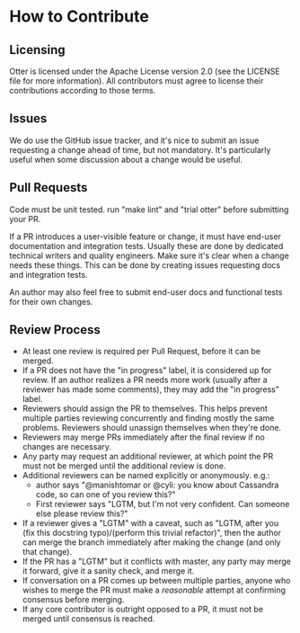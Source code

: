 # How to Contribute

## Licensing

Otter is licensed under the Apache License version 2.0 (see the LICENSE file
for more information). All contributors must agree to license their
contributions according to those terms.

## Issues

We do use the GitHub issue tracker, and it's nice to submit an issue requesting
a change ahead of time, but not mandatory. It's particularly useful when some
discussion about a change would be useful.

## Pull Requests

Code must be unit tested. run "make lint" and "trial otter" before submitting
your PR.

If a PR introduces a user-visible feature or change, it must have end-user
documentation and integration tests. Usually these are done by dedicated
technical writers and quality engineers. Make sure it's clear when a change
needs these things. This can be done by creating issues requesting docs and
integration tests.

An author may also feel free to submit end-user docs and functional tests for
their own changes.

## Review Process

- At least one review is required per Pull Request, before it can be merged.
- If a PR does not have the "in progress" label, it is considered up for
  review. If an author realizes a PR needs more work (usually after a reviewer
  has made some comments), they may add the "in progress" label.
- Reviewers should assign the PR to themselves. This helps prevent multiple
  parties reviewing concurrently and finding mostly the same
  problems. Reviewers should unassign themselves when they're done.
- Reviewers may merge PRs immediately after the final review if no changes are
  necessary.
- Any party may request an additional reviewer, at which point the PR must not
  be merged until the additional review is done.
- Additional reviewers can be named explicitly or anonymously. e.g.:
  - author says "@manishtomar or @cyli: you know about Cassandra code, so can
    one of you review this?"
  - First reviewer says "LGTM, but I'm not very confident. Can someone else
    please review this?"
- If a reviewer gives a "LGTM" with a caveat, such as "LGTM, after you (fix
  this docstring typo)/(perform this trivial refactor)", then the author can
  merge the branch immediately after making the change (and only that change).
- If the PR has a "LGTM" but it conflicts with master, any party may merge
  it forward, give it a sanity check, and merge it.
- If conversation on a PR comes up between multiple parties, anyone who wishes
  to merge the PR must make a *reasonable* attempt at confirming consensus
  before merging.
- If any core contributor is outright opposed to a PR, it must not be merged
  until consensus is reached.
